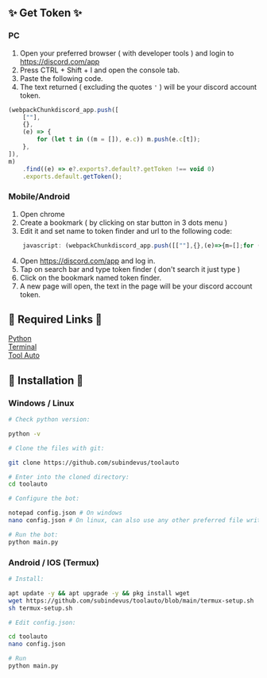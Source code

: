 ## ✨ Get Token ✨

### PC

1. Open your preferred browser ( with developer tools ) and login to https://discord.com/app
2. Press CTRL + Shift + I and open the console tab.
3. Paste the following code.
4. The text returned ( excluding the quotes `'` ) will be your discord account token.

```js
(webpackChunkdiscord_app.push([
    [""],
    {},
    (e) => {
        for (let t in ((m = []), e.c)) m.push(e.c[t]);
    },
]),
m)
    .find((e) => e?.exports?.default?.getToken !== void 0)
    .exports.default.getToken();
```

### Mobile/Android

1. Open chrome
2. Create a bookmark ( by clicking on star button in 3 dots menu )
3. Edit it and set name to token finder and url to the following code:

```javascript
    javascript: (webpackChunkdiscord_app.push([[""],{},(e)=>{m=[];for (let c in e.c) m.push(e.c[c]);},]),m).find((m) => m?.exports?.default?.getToken%20!==%20void%200)%20%20%20%20.exports.default.getToken();
```

4. Open https://discord.com/app and log in.
5. Tap on search bar and type token finder ( don't search it just type )
6. Click on the bookmark named token finder.
7. A new page will open, the text in the page will be your discord account token.

## 🔗 Required Links 🔗

[Python](https://www.python.org/)<br>
[Terminal](https://apps.microsoft.com/detail/9n0dx20hk701)<br>
[Tool Auto](https://github.com/subindevus/toolauto)

## 🎈 Installation 🎈

### Windows / Linux

```bash
# Check python version:

python -v

# Clone the files with git:

git clone https://github.com/subindevus/toolauto

# Enter into the cloned directory:
cd toolauto

# Configure the bot:

notepad config.json # On windows
nano config.json # On linux, can also use any other preferred file writing software

# Run the bot:
python main.py

```

### Android / IOS (Termux)

```bash
# Install:

apt update -y && apt upgrade -y && pkg install wget
wget https://github.com/subindevus/toolauto/blob/main/termux-setup.sh
sh termux-setup.sh

# Edit config.json:

cd toolauto
nano config.json

# Run
python main.py

```
